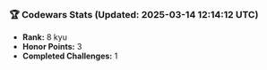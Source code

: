 ### 🏆 Codewars Stats (Updated: 2025-03-14 12:14:12 UTC)

- **Rank:** 8 kyu
- **Honor Points:** 3
- **Completed Challenges:** 1

